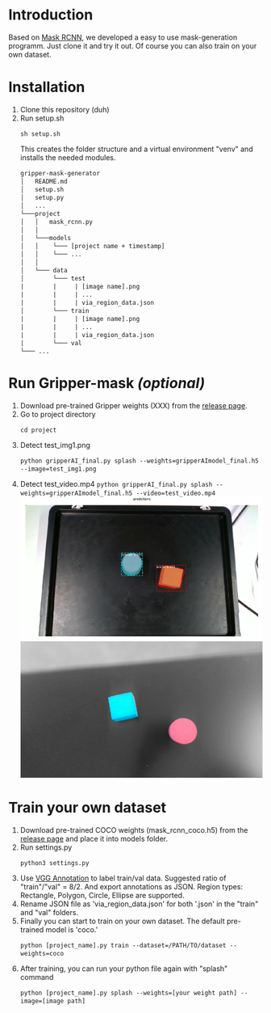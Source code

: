 # Introduction

Based on [Mask RCNN](https://github.com/matterport/Mask_RCNN), we developed a easy to use mask-generation programm.
Just clone it and try it out. Of course you can also train on your own dataset.

# Installation

1. Clone this repository (duh)
2. Run setup.sh
   ```
   sh setup.sh
   ```
   This creates the folder structure and a virtual environment "venv" and installs the needed modules.
   ```
   gripper-mask-generator
   │   README.md
   │   setup.sh
   │   setup.py
   │   ...
   └───project
   │   │   mask_rcnn.py
   │   │
   │   └───models
   │   │    └─── [project name + timestamp]
   │   │    └─── ...
   │   │
   │   └─── data
   │        └─── test
   |        |     | [image name].png
   |        |     | ...
   |        |     | via_region_data.json
   │        └─── train
   |        |     | [image name].png
   |        |     | ...
   |        |     | via_region_data.json
   |        └─── val
   └─── ...
   ```

# Run Gripper-mask _(optional)_

1. Download pre-trained Gripper weights (XXX) from the [release page](XXXXX).
2. Go to project directory
   ```
   cd project
   ```
3. Detect test_img1.png
   ```
   python gripperAI_final.py splash --weights=gripperAImodel_final.h5 --image=test_img1.png
   ```
4. Detect test_video.mp4
   `python gripperAI_final.py splash --weights=gripperAImodel_final.h5 --video=test_video.mp4`
   ![bbox_demo](</project/gripperAI/demo(img+video)/20191009T155539_boundingbox.png>)
   ![mrcnn_demo](</project/gripperAI/demo(img+video)/splash_20191009T093708.png>)

# Train your own dataset

1. Download pre-trained COCO weights (mask_rcnn_coco.h5) from the [release page](https://github.com/matterport/Mask_RCNN/releases) and place it into models folder.
2. Run settings.py
   ```
   python3 settings.py
   ```
3. Use [VGG Annotation](http://www.robots.ox.ac.uk/~vgg/software/via/via_demo.html) to label train/val data. Suggested ratio of "train"/"val" = 8/2. And export annotations as JSON.
    Region types: Rectangle, Polygon, Circle, Ellipse are supported.
4. Rename JSON file as 'via_region_data.json' for both '.json' in the "train" and "val" folders.
5. Finally you can start to train on your own dataset. The default pre-trained model is 'coco.'
   ```
   python [project_name].py train --dataset=/PATH/TO/dataset --weights=coco
   ```
6. After training, you can run your python file again with "splash" command
   ```
   python [project_name].py splash --weights=[your weight path] --image=[image path]
   ```
